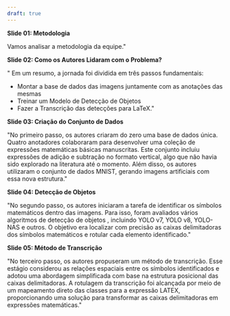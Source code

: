```yaml
---
draft: true
---
```



**Slide 01: Metodologia**

Vamos analisar a metodologia da equipe."

**Slide 02: Como os Autores Lidaram com o Problema?**

" Em um resumo, a jornada foi dividida em três passos fundamentais: 
- Montar a base de dados das imagens juntamente com as anotações das mesmas
- Treinar um Modelo de Detecção de Objetos
- Fazer a Transcrição das detecções para LaTeX."

**Slide 03: Criação do Conjunto de Dados**

"No primeiro passo, os autores criaram do zero uma base de dados única. Quatro anotadores colaboraram para desenvolver uma coleção de expressões matemáticas básicas manuscritas. Este conjunto incluiu expressões de adição e subtração no formato vertical, algo que não havia sido explorado na literatura até o momento. Além disso, os autores utilizaram o conjunto de dados MNIST, gerando imagens artificiais com essa nova estrutura."

**Slide 04: Detecção de Objetos**

"No segundo passo, os autores iniciaram a tarefa de identificar os símbolos matemáticos dentro das imagens. Para isso, foram avaliados vários algoritmos de detecção de objetos , incluindo YOLO v7, YOLO v8, YOLO-NAS e outros. O objetivo era localizar com precisão as caixas delimitadoras dos símbolos matemáticos e rotular cada elemento identificado."

**Slide 05: Método de Transcrição**

"No terceiro passo, os autores propuseram um método de transcrição. Esse estágio considerou as relações espaciais entre os símbolos identificados e adotou uma abordagem simplificada com base na estrutura posicional das caixas delimitadoras. A rotulagem da transcrição foi alcançada por meio de um mapeamento direto das classes para a expressão LATEX, proporcionando uma solução para transformar as caixas delimitadoras em expressões matemáticas."